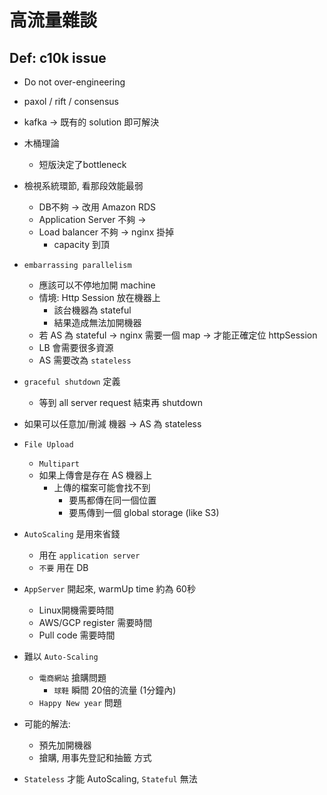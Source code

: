 # 高流量雜談

## Def: c10k issue
* Do not over-engineering

* paxol / rift / consensus  
* kafka -> 既有的 solution 即可解決

* 木桶理論 
    * 短版決定了bottleneck

* 檢視系統環節, 看那段效能最弱
    * DB不夠 -> 改用 Amazon RDS
    * Application Server 不夠 -> 
    * Load balancer 不夠 -> nginx 掛掉
        * capacity 到頂
  
* `embarrassing parallelism`
    * 應該可以不停地加開 machine
    * 情境: Http Session 放在機器上
        * 該台機器為 stateful
        * 結果造成無法加開機器
    * 若 AS 為 stateful -> nginx 需要一個 map -> 才能正確定位 httpSession
    * LB 會需要很多資源
    * AS 需要改為 `stateless`
    
* `graceful shutdown` 定義
    * 等到 all server request 結束再 shutdown
* 如果可以任意加/刪減 機器 -> AS 為 stateless 

* `File Upload` 
    * `Multipart` 
    * 如果上傳會是存在 AS 機器上
        * 上傳的檔案可能會找不到
            * 要馬都傳在同一個位置
            * 要馬傳到一個 global storage (like S3)

* `AutoScaling` 是用來省錢
    * 用在 `application server`
    * `不要` 用在 DB 
                
* `AppServer` 開起來, warmUp time 約為 60秒
    * Linux開機需要時間
    * AWS/GCP register 需要時間
    * Pull code 需要時間
    
* 難以 `Auto-Scaling` 
    * `電商網站` 搶購問題
        * `球鞋` 瞬間 20倍的流量 (1分鐘內)
    * `Happy New year` 問題
* 可能的解法:
    * 預先加開機器
    * 搶購, 用事先登記和抽籤 方式
* `Stateless` 才能 AutoScaling, `Stateful` 無法    
              

       